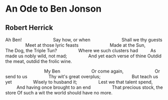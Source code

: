 # An Ode to Ben Jonson
## Robert Herrick
Ah Ben!
                        Say how, or when
                        Shall we thy guests
                Meet at those lyric feasts
                        Made at the Sun,
                The Dog, the Triple Tun?
                Where we such clusters had
         As made us nobly wild, not mad;
                And yet each verse of thine
Outdid the meat, outdid the frolic wine.

                               My Ben
                        Or come again,
                        Or send to us
                Thy wit's great overplus;
                        But teach us yet
                Wisely to husband it;
                Lest we that talent spend,
         And having once brought to an end
                That precious stock, the store
Of such a wit the world should have no more.
